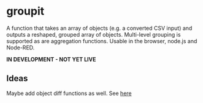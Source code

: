 # groupit
A function that takes an array of objects (e.g. a converted CSV input) and outputs a reshaped, grouped array of objects. Multi-level grouping is supported as are aggregation functions. Usable in the browser, node.js and Node-RED.

**IN DEVELOPMENT - NOT YET LIVE**

## Ideas

Maybe add object diff functions as well. See [here](https://gist.github.com/Yimiprod/7ee176597fef230d1451#gistcomment-4757803)
